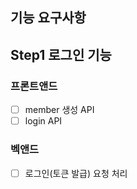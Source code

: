 ## 기능 요구사항

## Step1 로그인 기능

### 프론트앤드
- [ ] member 생성 API
- [ ] login API

### 벡앤드
- [ ] 로그인(토큰 발급) 요청 처리